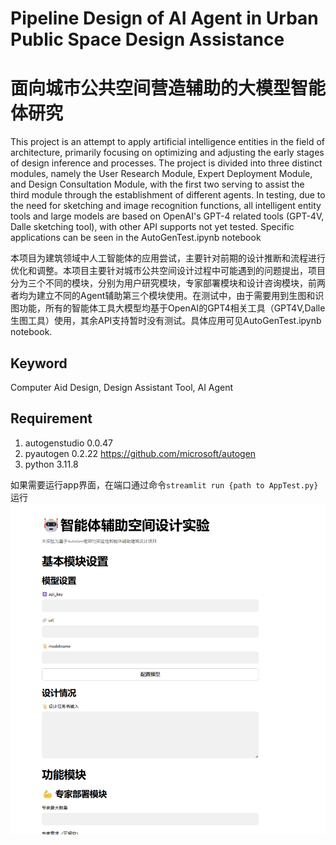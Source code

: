 # Pipeline Design of AI Agent in Urban Public Space Design Assistance
# 面向城市公共空间营造辅助的大模型智能体研究

This project is an attempt to apply artificial intelligence entities in the field of architecture, primarily focusing on optimizing and adjusting the early stages of design inference and processes. The project is divided into three distinct modules, namely the User Research Module, Expert Deployment Module, and Design Consultation Module, with the first two serving to assist the third module through the establishment of different agents. In testing, due to the need for sketching and image recognition functions, all intelligent entity tools and large models are based on OpenAI's GPT-4 related tools (GPT-4V, Dalle sketching tool), with other API supports not yet tested. Specific applications can be seen in the AutoGenTest.ipynb notebook

本项目为建筑领域中人工智能体的应用尝试，主要针对前期的设计推断和流程进行优化和调整。本项目主要针对城市公共空间设计过程中可能遇到的问题提出，项目分为三个不同的模块，分别为用户研究模块，专家部署模块和设计咨询模块，前两者均为建立不同的Agent辅助第三个模块使用。在测试中，由于需要用到生图和识图功能，所有的智能体工具大模型均基于OpenAI的GPT4相关工具（GPT4V,Dalle生图工具）使用，其余API支持暂时没有测试。具体应用可见AutoGenTest.ipynb notebook.

## Keyword
Computer Aid Design, Design Assistant Tool, AI Agent

## Requirement
1. autogenstudio  0.0.47
2. pyautogen 0.2.22 https://github.com/microsoft/autogen
3. python 3.11.8

如果需要运行app界面，在端口通过命令`streamlit run {path to AppTest.py}` 运行
![ImgOfApp](img/app.png)